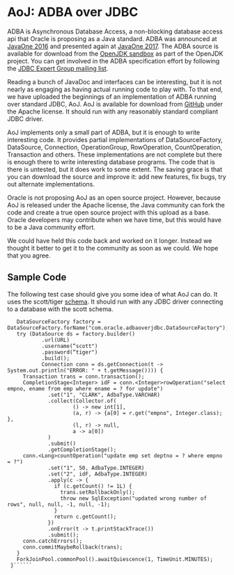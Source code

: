 # AoJ: ADBA over JDBC

ADBA is Asynchronous Database Access, a non-blocking database access api that Oracle is proposing as a Java standard. ADBA was announced at [JavaOne 2016](https://static.rainfocus.com/oracle/oow16/sess/1461693351182001EmRq/ppt/CONF1578%2020160916.pdf) and presented again at [JavaOne 2017](http://www.oracle.com/technetwork/database/application-development/jdbc/con1491-3961036.pdf). The ADBA source is available for download from the [OpenJDK sandbox](http://hg.openjdk.java.net/jdk/sandbox/file/729f80d0cf31/src/jdk.incubator.adba/share/classes) as part of the OpenJDK project. You can get involved in the ADBA specification effort by following the [JDBC Expert Group mailing list](http://mail.openjdk.java.net/pipermail/jdbc-spec-discuss/). 

Reading a bunch of JavaDoc and interfaces can be interesting, but it is not nearly as engaging as having actual running code to play with. To that end, we have uploaded the beginnings of an implementation of ADBA running over standard JDBC, AoJ. AoJ is available for download from [GitHub](https://github.com/oracle/oracle-db-examples/upload/master/java/AoJ) under the Apache license. It should run with any reasonably standard compliant JDBC driver.

AoJ implements only a small part of ADBA, but it is enough to write interesting code. It provides partial implementations of DataSourceFactory, DataSource, Connection, OperationGroup, RowOperation, CountOperation, Transaction and others. These implementations are not complete but there is enough there to write interesting database programs. The code that is there is untested, but it does work to some extent. The saving grace is that you can download the source and improve it: add new features, fix bugs, try out alternate implementations.

Oracle is not proposing AoJ as an open source project. However, because AoJ is released under the Apache license, the Java community can fork the code and create a true open source project with this upload as a base. Oracle developers may contribute when we have time, but this would have to be a Java community effort.

We could have held this code back and worked on it longer. Instead we thought it better to get it to the community as soon as we could. We hope that you agree.

## Sample Code

The following test case should give you some idea of what AoJ can do. It uses the scott/tiger [schema](https://github.com/oracle/dotnet-db-samples/blob/master/schemas/scott.sql). It should run with any JDBC driver connecting to a database with the scott schema.

`````` public void transactionSample() {
   DataSourceFactory factory = DataSourceFactory.forName("com.oracle.adbaoverjdbc.DataSourceFactory");
   try (DataSource ds = factory.builder()
           .url(URL)
           .username(“scott")
           .password(“tiger")
           .build();
           Connection conn = ds.getConnection(t -> System.out.println("ERROR: " + t.getMessage()))) {
     Transaction trans = conn.transaction();
     CompletionStage<Integer> idF = conn.<Integer>rowOperation("select empno, ename from emp where ename = ? for update")
             .set("1", "CLARK", AdbaType.VARCHAR)
             .collect(Collector.of(
                     () -> new int[1], 
                     (a, r) -> {a[0] = r.get("empno", Integer.class); },
                     (l, r) -> null,
                     a -> a[0])
             )
             .submit()
             .getCompletionStage();
     conn.<Long>countOperation("update emp set deptno = ? where empno = ?")
             .set("1", 50, AdbaType.INTEGER)
             .set("2", idF, AdbaType.INTEGER)
             .apply(c -> { 
               if (c.getCount() != 1L) {
                 trans.setRollbackOnly();
                 throw new SqlException("updated wrong number of rows", null, null, -1, null, -1);
               }
               return c.getCount();
             })
             .onError(t -> t.printStackTrace())
             .submit();
     conn.catchErrors();
     conn.commitMaybeRollback(trans);
   }    
   ForkJoinPool.commonPool().awaitQuiescence(1, TimeUnit.MINUTES);
 }``````


